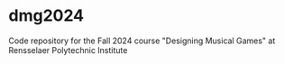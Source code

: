 # dmg2024
Code repository for the Fall 2024 course "Designing Musical Games" at Rensselaer Polytechnic Institute
